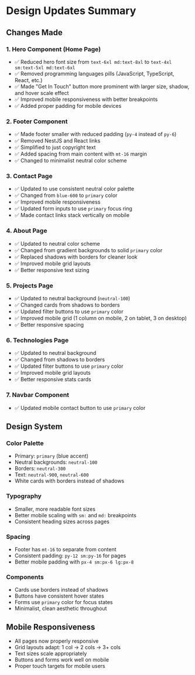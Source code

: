 # Design Updates Summary

## Changes Made

### 1. Hero Component (Home Page)
- ✅ Reduced hero font size from `text-6xl md:text-8xl` to `text-4xl sm:text-5xl md:text-6xl`
- ✅ Removed programming languages pills (JavaScript, TypeScript, React, etc.)
- ✅ Made "Get In Touch" button more prominent with larger size, shadow, and hover scale effect
- ✅ Improved mobile responsiveness with better breakpoints
- ✅ Added proper padding for mobile devices

### 2. Footer Component
- ✅ Made footer smaller with reduced padding (`py-4` instead of `py-6`)
- ✅ Removed NestJS and React links
- ✅ Simplified to just copyright text
- ✅ Added spacing from main content with `mt-16` margin
- ✅ Changed to minimalist neutral color scheme

### 3. Contact Page
- ✅ Updated to use consistent neutral color palette
- ✅ Changed from `blue-600` to `primary` color
- ✅ Improved mobile responsiveness
- ✅ Updated form inputs to use `primary` focus ring
- ✅ Made contact links stack vertically on mobile

### 4. About Page
- ✅ Updated to neutral color scheme
- ✅ Changed from gradient backgrounds to solid `primary` color
- ✅ Replaced shadows with borders for cleaner look
- ✅ Improved mobile grid layouts
- ✅ Better responsive text sizing

### 5. Projects Page
- ✅ Updated to neutral background (`neutral-100`)
- ✅ Changed cards from shadows to borders
- ✅ Updated filter buttons to use `primary` color
- ✅ Improved mobile grid (1 column on mobile, 2 on tablet, 3 on desktop)
- ✅ Better responsive spacing

### 6. Technologies Page
- ✅ Updated to neutral background
- ✅ Changed from shadows to borders
- ✅ Updated filter buttons to use `primary` color
- ✅ Improved mobile grid layouts
- ✅ Better responsive stats cards

### 7. Navbar Component
- ✅ Updated mobile contact button to use `primary` color

## Design System

### Color Palette
- Primary: `primary` (blue accent)
- Neutral backgrounds: `neutral-100`
- Borders: `neutral-300`
- Text: `neutral-900`, `neutral-600`
- White cards with borders instead of shadows

### Typography
- Smaller, more readable font sizes
- Better mobile scaling with `sm:` and `md:` breakpoints
- Consistent heading sizes across pages

### Spacing
- Footer has `mt-16` to separate from content
- Consistent padding: `py-12 sm:py-16` for pages
- Better mobile padding with `px-4 sm:px-6 lg:px-8`

### Components
- Cards use borders instead of shadows
- Buttons have consistent hover states
- Forms use `primary` color for focus states
- Minimalist, clean aesthetic throughout

## Mobile Responsiveness
- All pages now properly responsive
- Grid layouts adapt: 1 col → 2 cols → 3+ cols
- Text sizes scale appropriately
- Buttons and forms work well on mobile
- Proper touch targets for mobile users
